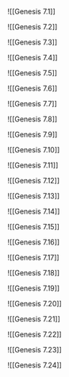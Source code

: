![[Genesis 7.1]]

![[Genesis 7.2]]

![[Genesis 7.3]]

![[Genesis 7.4]]

![[Genesis 7.5]]

![[Genesis 7.6]]

![[Genesis 7.7]]

![[Genesis 7.8]]

![[Genesis 7.9]]

![[Genesis 7.10]]

![[Genesis 7.11]]

![[Genesis 7.12]]

![[Genesis 7.13]]

![[Genesis 7.14]]

![[Genesis 7.15]]

![[Genesis 7.16]]

![[Genesis 7.17]]

![[Genesis 7.18]]

![[Genesis 7.19]]

![[Genesis 7.20]]

![[Genesis 7.21]]

![[Genesis 7.22]]

![[Genesis 7.23]]

![[Genesis 7.24]]
